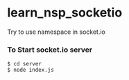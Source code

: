 # learn_nsp_socketio

Try to use namespace in socket.io


### To Start socket.io server
```
$ cd server
$ node index.js
```